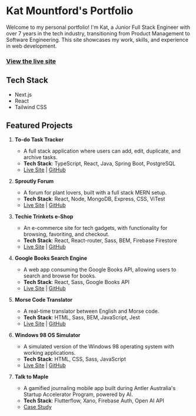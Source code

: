 # Kat Mountford's Portfolio

Welcome to my personal portfolio! I'm Kat, a Junior Full Stack Engineer with over 7 years in the tech industry, transitioning from Product Management to Software Engineering. This site showcases my work, skills, and experience in web development.

### [View the live site](https://www.katmountford.com/)

## Tech Stack

* Next.js
* React
* Tailwind CSS

## Featured Projects

1. **To-do Task Tracker**
   - A full stack application where users can add, edit, duplicate, and archive tasks.
   - **Tech Stack**: TypeScript, React, Java, Spring Boot, PostgreSQL  
   - [Live Site](https://kats-todo-app.vercel.app/) | [GitHub](https://github.com/kvtrice/todo-app)

2. **Sproutly Forum**
   - A forum for plant lovers, built with a full stack MERN setup.
   - **Tech Stack**: React, Node, MongoDB, Express, CSS, ViTest  
   - [Live Site](https://sproutlyapp.vercel.app/) | [GitHub](https://github.com/kvtrice/sproutly-frontend)

3. **Techie Trinkets e-Shop**
   - An e-commerce site for tech gadgets, with functionality for browsing, favoriting, and checkout.
   - **Tech Stack**: React, React-router, Sass, BEM, Firebase Firestore  
   - [Live Site](https://techie-trinkets.vercel.app/) | [GitHub](https://github.com/kvtrice/techie-trinkets-eShop)

4. **Google Books Search Engine**
   - A web app consuming the Google Books API, allowing users to search and browse for books.
   - **Tech Stack**: React, Sass, Google Books API  
   - [Live Site](https://google-book-search-theta.vercel.app/) | [GitHub](https://github.com/kvtrice/books-search-engine)

5. **Morse Code Translator**
   - A real-time translator between English and Morse code.
   - **Tech Stack**: HTML, Sass, BEM, JavaScript, Jest  
   - [Live Site](https://morse-code-translator-ten.vercel.app/) | [GitHub](https://github.com/kvtrice/morse-code-translator)

6. **Windows 98 OS Simulator**
   - A simulated version of the Windows 98 operating system with working applications.
   - **Tech Stack**: HTML, CSS, Sass, JavaScript  
   - [Live Site](https://windows-98-os.vercel.app/) | [GitHub](https://github.com/kvtrice/windows-98-OS)

7. **Talk to Maple**
   - A gamified journaling mobile app built during Antler Australia's Startup Accelerator Program, powered by AI.
   - **Tech Stack**: Flutterflow, Xano, Firebase Auth, Open AI API  
   - [Case Study](https://katmountford.com/talktomaple)